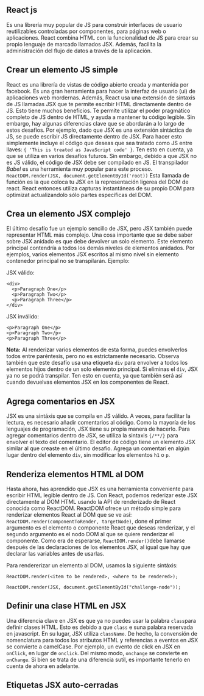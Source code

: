 ## React js

Es una librería muy popular de JS para construir interfaces de usuario reutilizables controladas por componentes, para páginas web o aplicaciones.
React combina HTML con la funcionalidad de JS para crear su propio lenguaje de marcado llamados JSX. Además, facilita la administración del flujo de datos a través de la aplicación.

## Crear un elemento JS simple

React es una librería de vistas de código abierto creada y mantenida por facebook. Es una gran herramienta para hacer la interfaz de usuario (ui) de aplicaciones web mordernas.
Además, React usa una extensión de sintaxis de JS llamadas JSX que te permite escribir HTML directamente dentro de JS. Esto tiene muchos beneficios. Te permite utilizar el poder pragmático completo de JS dentro de HTML, y ayuda a mantener tu código legible. Sin embargo, hay algunas diferencias clave que se abordarán a lo largo de estos desafíos.
Por ejemplo, dado que JSX es una extensión sintáctica de JS, se puede escribir JS directamente dentro de JSX. Para hacer esto simplemente incluye el código que deseas que sea tratado como JS entre llaves: `{ 'This is treated as JavaScript code' }`. Ten esto en cuenta, ya que se utiliza en varios desafíos futuros.
Sin embargo, debido a que JSX no es JS válido, el código de JSX debe ser compilado en JS. El transpilador *Babel* es una herramienta muy popular para este proceso.
`ReactDOM.render(JSX, document.getElementById('root))` Esta llamada de función es la que coloca tu JSX en la representación ligerea del DOM de react. React entonces utiliza capturas instantáneas de su propio DOM para optimizat actualizandolo sólo partes específicas del DOM.

## Crea un elemento JSX complejo

El último desafío fue un ejemplo sencillo de  JSX, pero JSX también puede representar HTML más complejo.
Una cosa importante que se debe saber sobre JSX anidado es que debe devolver un solo elemento.
Este elemento principal contendría a todos los demás niveles de elementos anidados.
Por ejemplos, varios elementos JSX escritos al mismo nivel sin elemento contenedor principal no se transpilarán.
Ejemplo:

JSX válido: 

```
<div>
  <p>Paragraph One</p>
  <p>Paragraph Two</p>
  <p>Paragraph Three</p>
</div>
```
JSX inválido:

```
<p>Paragraph One</p>
<p>Paragraph Two</p>
<p>Paragraph Three</p>
```
**Nota:** Al renderizar varios elementos de esta forma, puedes envolverlos todos entre paréntesis, pero no es estrictamente necesario. Observa también que este desafío usa una etiqueta `div` para envolver a todos los elementos hijos dentro de un solo elemento principal. Si eliminas el `div`, JSX ya no se podrá transpilar. Ten esto en cuenta, ya que también será así cuando devuelvas elementos JSX en los componentes de React.

## Agrega comentarios en JSX

JSX es una sintáxis que se compila en JS válido. A veces, para facilitar la lectura, es necesario añadir comentarios al código. Como la mayoría de los lenguajes de programación, JSX tiene su propia manera de hacerlo.
Para agregar comentarios dentro de JSX, se utiliza la sintaxis `{/**/}` para envolver el texto del comentario.
El editor de código tiene un elemento JSX similar al que creaste en el último desafio. Agrega un comentari en algún lugar dentro del elemento `div`, sin modificar los elementos `h1` o `p`.

## Renderiza elementos HTML al DOM

Hasta ahora, has aprendido que JSX es una herramienta conveniente para escribir HTML legible dentro de JS. Con React, podemos rederizar este JSX directamente al DOM HTML usando la API de renderizado de React conocida como ReactDOM.
ReactDOM ofrece un método simple para renderizar elementos  React al DOM que se ve así: `ReactDOM.render(componentToRender, targetNode)`, done el primer argumento es el elemento o componente React que deseas renderizar, y el segundo argumento es el nodo DOM al que se quiere renderizar el componente.
Como era de esperarse, `ReactDOM.render()`debe llamarse después de las declaraciones de los elementos JSX, al igual que hay que declarar las variables antes de usarlas.

Para rendererizar un elemento al DOM, usamos la siguiente sintáxis:

```
ReactDOM.render(<item to be rendered>, <where to be rendered>);
```
```
ReactDOM.render(JSX, document.getElementById("challenge-node")); 
```
## Definir una clase HTML en JSX

Una diferencia clave en JSX es que ya no puedes usar la palabra `class`para definir clases HTML. Esto es debido a que `class` e suna palabra reservada en javascript. En su lugar, JSX utiliza `className`.
De hecho, la convensión de nomenclatura para todos los atributos HTML y referencias a eventos en JSX se convierte a camelCase. Por ejemplo, un evento de click en JSX en `onClick`, en lugar de `onclick`.
Del mismo modo, `onchange` se convierte en `onChange`. Si bien se trata de una diferencia sutil, es importante tenerlo en cuenta de ahora en adelante. 

## Etiquetas JSX auto-cerradas

